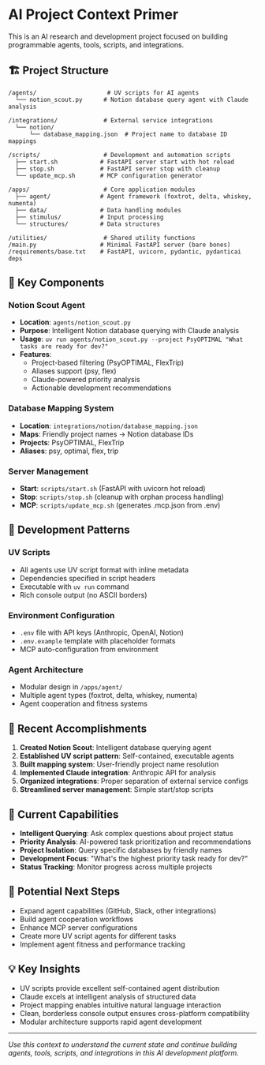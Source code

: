# AI Project Context Primer

This is an AI research and development project focused on building programmable agents, tools, scripts, and integrations.

## 🏗️ Project Structure

```
/agents/                    # UV scripts for AI agents
  └── notion_scout.py      # Notion database query agent with Claude analysis

/integrations/             # External service integrations
  └── notion/
      └── database_mapping.json  # Project name to database ID mappings

/scripts/                  # Development and automation scripts
  ├── start.sh            # FastAPI server start with hot reload
  ├── stop.sh             # FastAPI server stop with cleanup
  └── update_mcp.sh       # MCP configuration generator

/apps/                     # Core application modules
  ├── agent/              # Agent framework (foxtrot, delta, whiskey, numenta)
  ├── data/               # Data handling modules
  ├── stimulus/           # Input processing
  └── structures/         # Data structures

/utilities/                # Shared utility functions
/main.py                  # Minimal FastAPI server (bare bones)
/requirements/base.txt    # FastAPI, uvicorn, pydantic, pydanticai deps
```

## 🤖 Key Components

### Notion Scout Agent
- **Location**: `agents/notion_scout.py`
- **Purpose**: Intelligent Notion database querying with Claude analysis
- **Usage**: `uv run agents/notion_scout.py --project PsyOPTIMAL "What tasks are ready for dev?"`
- **Features**:
  - Project-based filtering (PsyOPTIMAL, FlexTrip)
  - Aliases support (psy, flex)
  - Claude-powered priority analysis
  - Actionable development recommendations

### Database Mapping System
- **Location**: `integrations/notion/database_mapping.json`
- **Maps**: Friendly project names → Notion database IDs
- **Projects**: PsyOPTIMAL, FlexTrip
- **Aliases**: psy, optimal, flex, trip

### Server Management
- **Start**: `scripts/start.sh` (FastAPI with uvicorn hot reload)
- **Stop**: `scripts/stop.sh` (cleanup with orphan process handling)
- **MCP**: `scripts/update_mcp.sh` (generates .mcp.json from .env)

## 🔧 Development Patterns

### UV Scripts
- All agents use UV script format with inline metadata
- Dependencies specified in script headers
- Executable with `uv run` command
- Rich console output (no ASCII borders)

### Environment Configuration
- `.env` file with API keys (Anthropic, OpenAI, Notion)
- `.env.example` template with placeholder formats
- MCP auto-configuration from environment

### Agent Architecture
- Modular design in `/apps/agent/`
- Multiple agent types (foxtrot, delta, whiskey, numenta)
- Agent cooperation and fitness systems

## 🎯 Recent Accomplishments

1. **Created Notion Scout**: Intelligent database querying agent
2. **Established UV script pattern**: Self-contained, executable agents
3. **Built mapping system**: User-friendly project name resolution
4. **Implemented Claude integration**: Anthropic API for analysis
5. **Organized integrations**: Proper separation of external service configs
6. **Streamlined server management**: Simple start/stop scripts

## 🚀 Current Capabilities

- **Intelligent Querying**: Ask complex questions about project status
- **Priority Analysis**: AI-powered task prioritization and recommendations
- **Project Isolation**: Query specific databases by friendly names
- **Development Focus**: "What's the highest priority task ready for dev?"
- **Status Tracking**: Monitor progress across multiple projects

## 🔮 Potential Next Steps

- Expand agent capabilities (GitHub, Slack, other integrations)
- Build agent cooperation workflows
- Enhance MCP server configurations
- Create more UV script agents for different tasks
- Implement agent fitness and performance tracking

## 💡 Key Insights

- UV scripts provide excellent self-contained agent distribution
- Claude excels at intelligent analysis of structured data
- Project mapping enables intuitive natural language interaction
- Clean, borderless console output ensures cross-platform compatibility
- Modular architecture supports rapid agent development

---
*Use this context to understand the current state and continue building agents, tools, scripts, and integrations in this AI development platform.*
